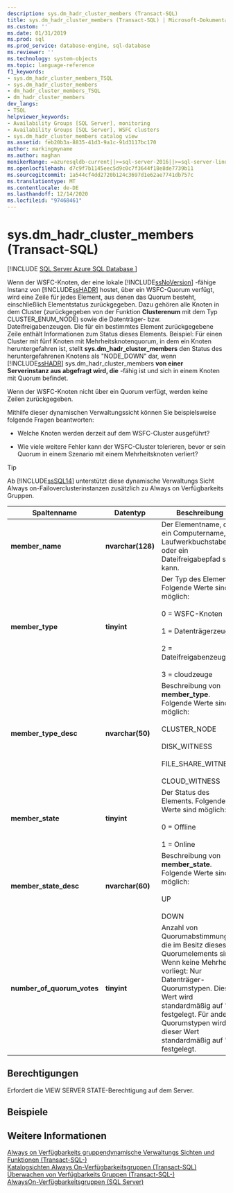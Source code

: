 ```yaml
---
description: sys.dm_hadr_cluster_members (Transact-SQL)
title: sys.dm_hadr_cluster_members (Transact-SQL) | Microsoft-Dokumentation
ms.custom: ''
ms.date: 01/31/2019
ms.prod: sql
ms.prod_service: database-engine, sql-database
ms.reviewer: ''
ms.technology: system-objects
ms.topic: language-reference
f1_keywords:
- sys.dm_hadr_cluster_members_TSQL
- sys.dm_hadr_cluster_members
- dm_hadr_cluster_members_TSQL
- dm_hadr_cluster_members
dev_langs:
- TSQL
helpviewer_keywords:
- Availability Groups [SQL Server], monitoring
- Availability Groups [SQL Server], WSFC clusters
- sys.dm_hadr_cluster_members catalog view
ms.assetid: feb20b3a-8835-41d3-9a1c-91d3117bc170
author: markingmyname
ms.author: maghan
monikerRange: =azuresqldb-current||>=sql-server-2016||>=sql-server-linux-2017||=azuresqldb-mi-current
ms.openlocfilehash: d7c9f7b1145eec5d9c0c7f3644f18e8de7739b11
ms.sourcegitcommit: 1a544cf4dd2720b124c3697d1e62ae7741db757c
ms.translationtype: MT
ms.contentlocale: de-DE
ms.lasthandoff: 12/14/2020
ms.locfileid: "97468461"
---
```

# <a name="sysdm_hadr_cluster_members-transact-sql"></a>sys.dm_hadr_cluster_members (Transact-SQL)
[!INCLUDE [SQL Server Azure SQL Database ](../../includes/applies-to-version/sql-asdb.md)]

  Wenn der WSFC-Knoten, der eine lokale [!INCLUDE[ssNoVersion](../../includes/ssnoversion-md.md)] -fähige Instanz von [!INCLUDE[ssHADR](../../includes/sshadr-md.md)] hostet, über ein WSFC-Quorum verfügt, wird eine Zeile für jedes Element, aus denen das Quorum besteht, einschließlich Elementstatus zurückgegeben. Dazu gehören alle Knoten in dem Cluster (zurückgegeben von der Funktion **Clusterenum** mit dem Typ CLUSTER_ENUM_NODE) sowie die Datenträger- bzw. Dateifreigabenzeugen. Die für ein bestimmtes Element zurückgegebene Zeile enthält Informationen zum Status dieses Elements. Beispiel: Für einen Cluster mit fünf Knoten mit Mehrheitsknotenquorum, in dem ein Knoten heruntergefahren ist, stellt **sys.dm_hadr_cluster_members** den Status des heruntergefahrenen Knotens als "NODE_DOWN" dar, wenn [!INCLUDE[ssHADR](../../includes/sshadr-md.md)] sys.dm_hadr_cluster_members **von einer Serverinstanz aus abgefragt wird, die** -fähig ist und sich in einem Knoten mit Quorum befindet.  
  
 Wenn der WSFC-Knoten nicht über ein Quorum verfügt, werden keine Zeilen zurückgegeben.  
  
 Mithilfe dieser dynamischen Verwaltungssicht können Sie beispielsweise folgende Fragen beantworten:  
  
-   Welche Knoten werden derzeit auf dem WSFC-Cluster ausgeführt?  
  
-   Wie viele weitere Fehler kann der WSFC-Cluster tolerieren, bevor er sein Quorum in einem Szenario mit einem Mehrheitsknoten verliert?  

 > [!TIP]
 > Ab [!INCLUDE[ssSQL14](../../includes/sssql14-md.md)] unterstützt diese dynamische Verwaltungs Sicht Always on-Failoverclusterinstanzen zusätzlich zu Always on Verfügbarkeits Gruppen.  
  
|Spaltenname|Datentyp|Beschreibung|  
|-----------------|---------------|-----------------|  
|**member_name**|**nvarchar(128)**|Der Elementname, der ein Computername, ein Laufwerkbuchstabe oder ein Dateifreigabepfad sein kann.|  
|**member_type**|**tinyint**|Der Typ des Elements. Folgende Werte sind möglich:<br /><br /> 0 = WSFC-Knoten<br /><br /> 1 = Datenträgerzeuge<br /><br /> 2 = Dateifreigabenzeuge<br /><br /> 3 = cloudzeuge|  
|**member_type_desc**|**nvarchar(50)**|Beschreibung von **member_type**. Folgende Werte sind möglich:<br /><br /> CLUSTER_NODE<br /><br /> DISK_WITNESS<br /><br /> FILE_SHARE_WITNESS<br /><br /> CLOUD_WITNESS|  
|**member_state**|**tinyint**|Der Status des Elements. Folgende Werte sind möglich:<br /><br /> 0 = Offline<br /><br /> 1 = Online|  
|**member_state_desc**|**nvarchar(60)**|Beschreibung von **member_state**. Folgende Werte sind möglich:<br /><br /> UP<br /><br /> DOWN|  
|**number_of_quorum_votes**|**tinyint**|Anzahl von Quorumabstimmungen, die im Besitz dieses Quorumelements sind. Wenn keine Mehrheit vorliegt: Nur Datenträger-Quorumstypen. Dieser Wert wird standardmäßig auf "0" festgelegt. Für andere Quorumstypen wird dieser Wert standardmäßig auf "1" festgelegt.|  
  
## <a name="permissions"></a>Berechtigungen  
 Erfordert die VIEW SERVER STATE-Berechtigung auf dem Server.  
  
## <a name="examples"></a>Beispiele  
  
## <a name="see-also"></a>Weitere Informationen  
 [Always on Verfügbarkeits gruppendynamische Verwaltungs Sichten und Funktionen &#40;Transact-SQL-&#41;](../../relational-databases/system-dynamic-management-views/always-on-availability-groups-dynamic-management-views-functions.md)   
 [Katalogsichten Always On-Verfügbarkeitsgruppen &#40;Transact-SQL&#41;](../../relational-databases/system-catalog-views/always-on-availability-groups-catalog-views-transact-sql.md)   
 [Überwachen von Verfügbarkeits Gruppen &#40;Transact-SQL-&#41;](../../database-engine/availability-groups/windows/monitor-availability-groups-transact-sql.md)   
 [AlwaysOn-Verfügbarkeitsgruppen &#40;SQL Server&#41;](../../database-engine/availability-groups/windows/always-on-availability-groups-sql-server.md)  
  
  
